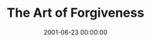 ---
layout: series
series: "The Art of Forgiveness"
permalink: "/the-art-of-forgiveness/"
title: The Art of Forgiveness
date: 2001-06-23 00:00:00
endDate: 2001-07-07 00:00:00
description: "Join us as as we explore God's wisdom and the art of forgiveness. "
src: "http://s3.amazonaws.com/crossroads-media/images/legacy/content/GenericCrnerSign.jpg"
---